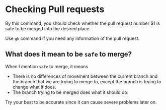 # Checking Pull requests
By this command, you should check whether the pull request number $1 is safe to be merged into the desired place.

Use `gh` command if you need any information of the pull request.

## What does it mean to be `safe` to merge?
When I mention `safe` to merge, it means
- There is no differences of movement between the current branch and the branch that we are trying to merge to, except the branch is trying to change what it does.
- The branch trying to be merged does what it should do.

Try your best to be accurate since it can cause severe problems later on.